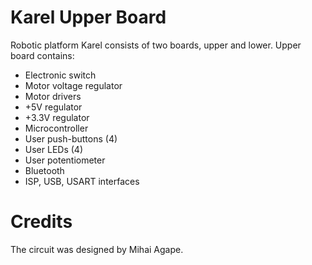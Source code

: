 Karel Upper Board
=======
Robotic platform Karel consists of two boards, upper and lower. Upper board contains:
-	Electronic switch
-	Motor voltage regulator
-	Motor drivers
-	+5V regulator
-	+3.3V regulator
-	Microcontroller
-	User push-buttons (4)
-	User LEDs (4)
-	User potentiometer
-	Bluetooth
-	ISP, USB, USART interfaces


Credits
=======
The circuit was designed by Mihai Agape.
